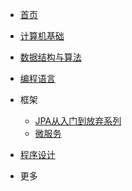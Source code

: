 * [首页](README.md)

* [计算机基础](计算机基础/guide.md)

* [数据结构与算法](数据结构与算法/guide.md)

* [编程语言](编程语言/guide.md)

* 框架
  * [JPA从入门到放弃系列](Spring/guide.md)
  * [微服务](微服务/guide.md)

* [程序设计](程序设计/guide.md)

* 更多